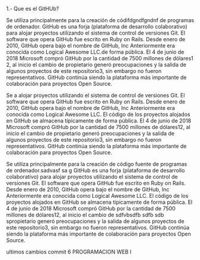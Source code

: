 1.- Que es el GitHUb?

Se utiliza principalmente para la creación de códifdgndfgndnf de programas de ordenador. GitHub es una forja (plataforma de desarrollo colaborativo) para alojar proyectos utilizando el sistema de control de versiones Git.
El software que opera GitHub fue escrito en Ruby on Rails. Desde enero de 2010, GitHub opera bajo el nombre de GitHub, Inc Anteriormente era conocida como Logical Awesome LLC.de forma pública. El 4 de junio de 2018 Microsoft compró GitHub por la cantidad de 7500 millones de dólares1​2​, al inicio el cambio de propietario generó preocupaciones y la salida de algunos proyectos 
de este repositorio3​, sin embargo no fueron representativos. GitHub continúa siendo la plataforma más importante de colaboración para proyectos Open Source.

Se a alojar proyectos utilizando el sistema de control de versiones Git.
El software que opera GitHub fue escrito en Ruby on Rails. Desde enero de 2010, GitHub opera bajo el nombre de GitHub, Inc Anteriormente era conocida como Logical Awesome LLC. El código de los proyectos alojados en GitHub
se almacena típicamente de forma pública. El 4 de junio de 2018 Microsoft compró GitHub por la cantidad de 7500 millones de dólares1​2​, al inicio el cambio de propietario generó preocupaciones y la salida de algunos proyectos 
de este repositorio3​, sin embargo no fueron representativos. GitHub continúa siendo la plataforma más importante de colaboración para proyectos Open Source.

Se utiliza principalmente para la creación de código fuente de programas de ordenador.sadvasf sa g GitHub es una forja (plataforma de desarrollo colaborativo) para alojar proyectos utilizando el sistema de control de versiones Git.
El software que opera GitHub fue escrito en Ruby on Rails. Desde enero de 2010, GitHub opera bajo el nombre de GitHub, Inc Anteriormente era conocida como Logical Awesome LLC. El código de los proyectos alojados en GitHub
se almacena típicamente de forma pública. El 4 de junio de 2018 Microsoft compró GitHub por la cantidad de 7500 millones de dólares1​2​, al inicio el cambio de sdfvbsdfb sdfb sdb spropietario generó preocupaciones y la salida de algunos proyectos 
de este repositorio3​, sin embargo no fueron representativos. GitHub continúa siendo la plataforma más importante de colaboración para proyectos Open Source.

ultimos cambios commit 6 PROGRAMACION WEB I
